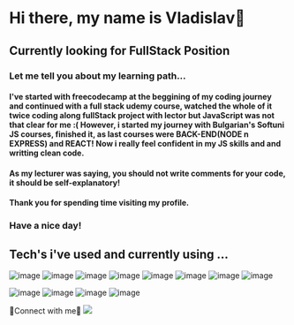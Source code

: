 # Hi there, my name is Vladislav👋
## Currently looking for  FullStack Position
### Let me tell you about my learning path...
#### I've started with freecodecamp at the beggining of my coding journey and continued with a full stack udemy course, watched the whole of it twice coding along fullStack project with lector but JavaScript was not that clear for me :(                                                                                       However, i started my journey with Bulgarian's Softuni JS courses, finished it, as last courses were BACK-END(NODE n EXPRESS) and REACT! Now i really feel confident in my JS skills and and writting clean code.
#### As my lecturer was saying, you should not write comments for your code, it should be self-explanatory!
#### Thank you for spending time visiting my profile. 
### Have a nice day!


## Tech's i've used and currently using ...
![image](https://user-images.githubusercontent.com/74834080/191703445-1a387266-cb49-449b-8d2b-eb71a4b5f0c5.png)
![image](https://user-images.githubusercontent.com/74834080/191703173-3bdebdf0-88cf-440e-9b9e-2178bff502ed.png)
![image](https://user-images.githubusercontent.com/74834080/191703216-9f0111df-51fa-4e7c-ba00-949a867fed44.png)
![image](https://user-images.githubusercontent.com/74834080/191703522-dab57d10-5fee-42ff-b9fd-e7375687e25f.png)
![image](https://user-images.githubusercontent.com/74834080/191703498-226e3dbc-373c-493e-9558-51aa39b751e5.png)
![image](https://user-images.githubusercontent.com/74834080/191703304-4695dcdd-494c-46be-ae26-faf4df764ef1.png)
![image](https://user-images.githubusercontent.com/74834080/191703376-7134797b-54e7-4bdb-a8e5-7e38f6dc2a4d.png)
![image](https://user-images.githubusercontent.com/74834080/191704138-f1a6e052-66da-4529-abdf-027ae93e5a76.png)


![image](https://user-images.githubusercontent.com/74834080/191704316-1df782da-41be-48be-b54c-5ade9f6a8a39.png)
![image](https://user-images.githubusercontent.com/74834080/191704395-694bbe7b-89c4-4afa-abc5-f45a29f31c7a.png)
![image](https://user-images.githubusercontent.com/74834080/191704507-f65822fe-5317-48d8-bbe5-7c28c2685b14.png)
![image](https://user-images.githubusercontent.com/74834080/191704432-22181ffe-e18b-465c-ab53-d2b0c978942e.png)


:handshake:Connect with me:handshake:
<a href="mailto:vladislavdorovski@gmail.com"><img src="https://img.shields.io/badge/-vladislavdorovski@gmail.com-EA4335?style=flat&logo=gmail&logoColor=white"/></a>

